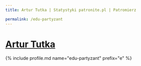 ```yaml
---
title: Artur Tutka | Statystyki patronite.pl | Patromierz

permalink: /edu-partyzant
---
```


# [Artur Tutka](https://patronite.pl/edu-partyzant)

{% include profile.md name="edu-partyzant" prefix="e" %}

